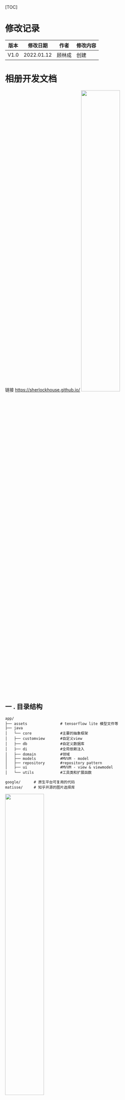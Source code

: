[TOC]

# 修改记录

| 版本 | 修改日期 | 作者 | 修改内容 |
|--------|--------|--------|--------|
| V1.0| 2022.01.12 | 顾林成 | 创建 |

# 相册开发文档
 链接 https://sherlockhouse.github.io/
<img src="http://static.runoob.com/images/runoob-logo.png" width="50%">

##  一 . 目录结构

    app/
    ├── assets               # tensorflow lite 模型文件等
    ├── java
    │   └── core             #主要的抽象框架
    │   ├── customview       #自定义view
    │   ├── db               #自定义数据库
    │   ├── di               #全局依赖注入
    │   ├── domain           #领域
    │   ├── models           #MVVM - model
    │   ├── repository       #repository pattern 
    │   ├── ui               #MVVM - view & viewmodel
    │   └── utils            #工具类和扩展函数
    
    google/      # 原生平台可复用的代码
    matisse/     # 知乎开源的图片选择库
<img src="https://fernandocejas.com/assets/img/blog/android_architecture_reloaded_layers.png" width="50%">






## 二 . 功能模块

* 界面导航
  
   >采用ViewPager2 + Recyclerview + Fragment 代替原生OpenGL实现
   
* 缩略图解码
  
  >使用谷歌的Glide
  
* 图片高清预览
  
  >subsampling-scale-image-view。只支持jpg和png
  
* 智能分类
  
  > tensorflowlite. 使用谷歌开源的预训练模型,模型文件在asset目录
* 编辑
  > 原生的编辑功能,目录 /app/src/main/java/com/android/gallery3d/filtershow/
  > 修改了知乎开源的matisse 图片选择模块



##  三 . 详细设计

### 1. 主题
在Android.manifest中,配置. 配置后,当前activity会应用系统样式.同时自定义样式失效，无法使用compat和material主题.

因此只用于非重要的activity。主activity控件主题效果完全自己控制。

```xml
   <meta-data
     android:name="com.freeme.app.theme"
     android:value="freeme:style/Theme.Freeme.NoActionBar.DayNight" />
```
### 2. 媒体数据结构

图库数据主要包括相册目录和媒体文件
```java
//单个照片
data class DetailMediaFile(
    var id: Long,
    var name: String?,
    var dateAdded: Long?,
    var dateTaken: Long?,
    var dateModified: Long?,
    val uri: Uri,
    var path: String?,
    var parentPath: String?,
    var size: Long?,
    var type: Int?,
    var videoDuration: Int?,
    var isFavorite: Boolean = false,
    var deletedTS: Long?,
    var bucketId: Long?,
)

//相片目录
data class DetailMediaSet(
    val name: String,
    val id: Int,
    val dateAdded: Long,
    val dateTaken: Long,
    val uri: Uri,
    var count: Int,
    var order: Int,
)
```
数据对象实现BaseListMediaFileItem接口，用于在recyclerview中配置不同的viewholder，以及使用DiffUtil

```java
open class BaseListMediaFileItem(val viewType: Int) {
    fun isSame(other: BaseListMediaFileItem): Boolean {
        if (this is MediaFileItem && other is MediaFileItem) {
            return this.detailMedia.uri == other.detailMedia.uri
        } else if (this is MediaFileHeaderItem && other is MediaFileHeaderItem) {
            return this.text == other.text
        }
        return false
    }

    var gridPosition: Int = 0

    enum class Type {
        HEADER,
        DATA
    }

    data class MediaFileHeaderItem(val text:String) : BaseListMediaFileItem(Type.HEADER.ordinal)
}

```
### 3. 全局数据管理对象

```
MediaDataManager为全局单例。因为相册对应的多个界面，包括fragment和activity，其核心数据都是mediastore中取出的媒体对象。因此需要一个全局管理mediadata的对象，避免反复查询mediastore，和互相传递。
```

```java
class MediaDataManager @Inject constructor() {

    // 媒体文件对象
    private val _mediaFilesLocal: MutableLiveData<List<MediaFileLocal>> =
        MutableLiveData(emptyList())
    val mediaFilesLocal: LiveData<List<MediaFileLocal>> get() = _mediaFilesLocal

    fun loadImage(medias : List<MediaFileLocal>) {
        _mediaFilesLocal.postValue(medias)
    }
    
	//图集对象
    val _HashMapMedias: MutableLiveData<WeakHashMap<String, ArrayList<BaseListMediaFileItem>>> = MutableLiveData(WeakHashMap())


}
```




### 4. 界面导航
主界面采用viewpager2.

相册主界面为复杂界面，而且数据量大，需要实时更新。所以采用viewpager2进行缓存。

采用了viewpager2后对navigation 导航组件就不太友好。因此主界面不再使用导航组件。

导航组件可用于其他非主要界面，比如设置等。

因为搜索也是复杂界面，需要频繁调用。因此也要作为一页page，来利用viewpager的缓存特性。但目前的UI没有搜索tab。

```xml
<?xml version="1.0" encoding="utf-8"?>
<LinearLayout xmlns:android="http://schemas.android.com/apk/res/android"
    xmlns:app="http://schemas.android.com/apk/res-auto"
    android:layout_width="match_parent"
    android:layout_height="match_parent"
    android:orientation="vertical">


    <androidx.appcompat.widget.Toolbar
        android:id="@+id/toolbar"
        android:layout_width="match_parent"
        android:layout_height="?android:actionBarSize" />


    <androidx.viewpager2.widget.ViewPager2
        android:id="@+id/main_view_pager"
        android:layout_width="match_parent"
        android:layout_height="0dp"
        android:layout_weight="1" />


    <com.google.android.material.bottomnavigation.BottomNavigationView
        android:id="@+id/bottom_nav"
        android:layout_width="match_parent"
        android:layout_height="wrap_content"
        app:menu="@menu/bottom_navigation_menu" />

</LinearLayout>

```



```java
 override fun onCreate(savedInstanceState: Bundle?) {
        super.onCreate(savedInstanceState)
        setContentView(binding.root)
        setSupportActionBar(binding.toolbar)

        binding.mainViewPager.isUserInputEnabled = false
        binding.mainViewPager.offscreenPageLimit = 3


        val config = mutableListOf<Pair<Int, Supplier<out Fragment>>>()
        binding.bottomNav.menu.forEachIndexed { index, item ->
            config.add(when (item.itemId) {
                R.id.timeline -> R.string.tab_photos to Supplier {
                    TimeLineFragment()
                }
                R.id.search -> R.string.menu_search to Supplier {
                    SearchFragment()
                }
                R.id.mediaSet -> R.string.tab_albums to Supplier {
                    MediaSetFragment()
                }
                else -> R.string.tab_photos to Supplier {
                    TimeLineFragment()
                }
            })
        }
        binding.bottomNav.setupWithViewPager2(
            binding.mainViewPager,
            supportFragmentManager,
            lifecycle,
            config
        )
        binding.toolbar.setupWithViewPager2(binding.mainViewPager, config)
    }


```




### 5. 媒体单张预览
照片单张预览入口为MediaPagerActivity.java

通过 MediaPagerAdapter按照照片类型进入对应的预览fragment
```java

    override fun createFragment(position: Int): Fragment {
        when(mediaFiles[position].detailMedia.name) {
            "jpg/png" -> return ImageFragment.newInstance(position)
            "video" -> return VideoFragment.newInstance(position)
            "gif" -> return GifFragment.newInstance(position)
            else -> return FastImageFragment.newInstance(position)
        }
    }
```

* ImageFragment 采用imagesapling scale进行解码预览
* GifFragment 用于gif预览,采用glide解码
* VideoFragment 用于视频预览,目前相册未内置视频播放，跳转到外部视频播放
* FastImageFragment 除上述类型外的其他类型,以及未知类型的预览, 采用imagezoom进行预览



## 四 . 关于领域层 Domain Layer
<img src="https://fernandocejas.com/assets/img/blog/android_architecture_reloaded_mvvm_app.png" width="50%">




https://fernandocejas.com/blog/engineering/2021-01-23-writing-first-class-features-bdd-gherkin/

